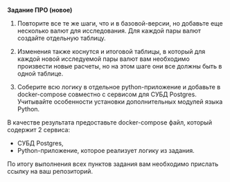**Задание ПРО (новое)**

1. Повторите все те же шаги, что и в базовой-версии, но добавьте еще несколько валют для исследования. Для каждой пары валют создайте отдельную таблицу.

2. Изменения также коснутся и итоговой таблицы, в который для каждой новой исследуемой пары валют вам необходимо произвести новые расчеты, но на этом шаге они все должны быть в одной таблице.

3. Соберите всю логику в отдельное python-приложение и добавьте в docker-compose совместно с сервисом для СУБД Postgres. Учитывайте особенности установки дополнительных модулей языка Python.

В качестве результата предоставьте docker-compose файл, который содержит 2 сервиса:
* СУБД Postgres,
* Python-приложение, которое реализует логику из задания.

По итогу выполнения всех пунктов задания вам необходимо прислать ссылку на ваш репозиторий.
